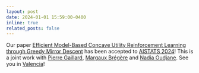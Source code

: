 ```yaml
---
layout: post
date: 2024-01-01 15:59:00-0400
inline: true
related_posts: false
---
```


Our paper [Efficient Model-Based Concave Utility Reinforcement Learning through Greedy Mirror Descent](https://proceedings.mlr.press/v238/moreno24a/moreno24a.pdf) has been accepted to [AISTATS 2024](https://aistats.org/aistats2024/)! This is a joint work with [Pierre Gaillard](http://pierre.gaillard.me/index.html), [Margaux Brégère](https://margauxbregere.github.io/) and [Nadia Oudjane](https://fime-lab.org/oudjane-nadia/). See you in [Valencia](https://aistats.org/aistats2024/)!
